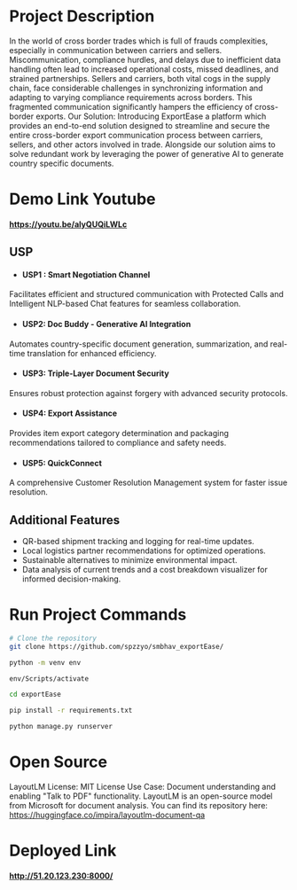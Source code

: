 # Project Description
In the world of cross border trades which is full of frauds complexities, especially in communication between carriers and sellers. Miscommunication, compliance hurdles, and delays due to inefficient data handling often lead to increased operational costs, missed deadlines, and strained partnerships. Sellers and carriers, both vital cogs in the supply chain, face considerable challenges in synchronizing information and adapting to varying compliance requirements across borders. This fragmented communication significantly hampers the efficiency of cross-border exports.
Our Solution:
Introducing ExportEase a platform which provides an end-to-end solution designed to streamline and secure the entire cross-border export communication process between carriers, sellers, and other actors involved in trade. Alongside our solution aims to solve redundant work by leveraging the power of generative AI to generate country specific documents.

# Demo Link Youtube
#### https://youtu.be/aIyQUQiLWLc 

## USP
- #### USP1 : Smart Negotiation Channel
Facilitates efficient and structured communication with Protected Calls and Intelligent NLP-based Chat features for seamless collaboration.
- #### USP2: Doc Buddy - Generative AI Integration
Automates country-specific document generation, summarization, and real-time translation for enhanced efficiency.
- #### USP3: Triple-Layer Document Security
Ensures robust protection against forgery with advanced security protocols.
- #### USP4: Export Assistance
Provides item export category determination and packaging recommendations tailored to compliance and safety needs.
- #### USP5: QuickConnect
A comprehensive Customer Resolution Management system for faster issue resolution.

## Additional Features
- QR-based shipment tracking and logging for real-time updates.
- Local logistics partner recommendations for optimized operations.
- Sustainable alternatives to minimize environmental impact.
- Data analysis of current trends and a cost breakdown visualizer for informed decision-making.

# Run Project Commands

  ```bash
  # Clone the repository
  git clone https://github.com/spzzyo/smbhav_exportEase/
  ```

  ```bash
  python -m venv env
  ```
  ```bash
  env/Scripts/activate
  ```
  ```bash
  cd exportEase
  ```
  ```bash
  pip install -r requirements.txt
  ```
  ```bash
  python manage.py runserver
  ```
# Open Source
LayoutLM
License: MIT License
Use Case: Document understanding and enabling "Talk to PDF" functionality.
LayoutLM is an open-source model from Microsoft for document analysis. You can find its repository here:
https://huggingface.co/impira/layoutlm-document-qa 

# Deployed Link
#### http://51.20.123.230:8000/


